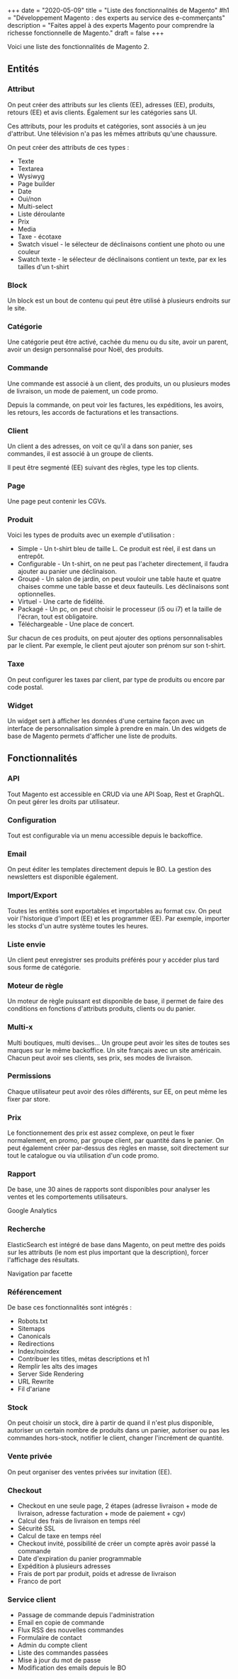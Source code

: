 +++
date = "2020-05-09"
title = "Liste des fonctionnalités de Magento"
#h1 = "Développement Magento : des experts au service des e-commerçants"
description = "Faites appel à des experts Magento pour comprendre la richesse fonctionnelle de Magento."
draft = false
+++

Voici une liste des fonctionnalités de Magento 2.

## Entités

### Attribut

On peut créer des attributs sur les clients (EE), adresses (EE), produits, retours (EE) et avis clients. Également sur les catégories sans UI.

Ces attributs, pour les produits et catégories, sont associés à un jeu d'attribut. Une télévision n'a pas les mêmes attributs qu'une chaussure.

On peut créer des attributs de ces types :

- Texte
- Textarea
- Wysiwyg
- Page builder
- Date
- Oui/non
- Multi-select
- Liste déroulante
- Prix
- Media
- Taxe - écotaxe
- Swatch visuel - le sélecteur de déclinaisons contient une photo ou une couleur
- Swatch texte - le sélecteur de déclinaisons contient un texte, par ex les tailles d'un t-shirt

### Block

Un block est un bout de contenu qui peut être utilisé à plusieurs endroits sur le site.

### Catégorie

Une catégorie peut être activé, cachée du menu ou du site, avoir un parent, avoir un design personnalisé pour Noël, des produits.

### Commande

Une commande est associé à un client, des produits, un ou plusieurs modes de livraison, un mode de paiement, un code promo.

Depuis la commande, on peut voir les factures, les expéditions, les avoirs, les retours, les accords de facturations et les transactions.

### Client

Un client a des adresses, on voit ce qu'il a dans son panier, ses commandes, il est associé à un groupe de clients.

Il peut être segmenté (EE) suivant des règles, type les top clients.

### Page

Une page peut contenir les CGVs.

### Produit

Voici les types de produits avec un exemple d'utilisation :

- Simple - Un t-shirt bleu de taille L. Ce produit est réel, il est dans un entrepôt.
- Configurable - Un t-shirt, on ne peut pas l'acheter directement, il faudra ajouter au panier une déclinaison.
- Groupé - Un salon de jardin, on peut vouloir une table haute et quatre chaises comme une table basse et deux fauteuils. Les déclinaisons sont optionnelles.
- Virtuel - Une carte de fidélité.
- Packagé - Un pc, on peut choisir le processeur (i5 ou i7) et la taille de l'écran, tout est obligatoire.
- Téléchargeable - Une place de concert.

Sur chacun de ces produits, on peut ajouter des options personnalisables par le client. Par exemple, le client peut ajouter son prénom sur son t-shirt.

### Taxe

On peut configurer les taxes par client, par type de produits ou encore par code postal.

### Widget

Un widget sert à afficher les données d'une certaine façon avec un interface de personnalisation simple à prendre en main. Un des widgets de base de Magento permets d'afficher une liste de produits.

## Fonctionnalités

### API

Tout Magento est accessible en CRUD via une API Soap, Rest et GraphQL. On peut gérer les droits par utilisateur.

### Configuration

Tout est configurable via un menu accessible depuis le backoffice.

### Email

On peut éditer les templates directement depuis le BO. La gestion des newsletters est disponible également.

### Import/Export

Toutes les entités sont exportables et importables au format csv.
On peut voir l'historique d'import (EE) et les programmer (EE). Par exemple, importer les stocks d'un autre système toutes les heures.

### Liste envie

Un client peut enregistrer ses produits préférés pour y accéder plus tard sous forme de catégorie.

### Moteur de règle

Un moteur de règle puissant est disponible de base, il permet de faire des conditions en fonctions d'attributs produits, clients ou du panier.

### Multi-x

Multi boutiques, multi devises... Un groupe peut avoir les sites de toutes ses marques sur le même backoffice. Un site français avec un site américain. Chacun peut avoir ses clients, ses prix, ses modes de livraison.

### Permissions

Chaque utilisateur peut avoir des rôles différents, sur EE, on peut même les fixer par store.

### Prix

Le fonctionnement des prix est assez complexe, on peut le fixer normalement, en promo, par groupe client, par quantité dans le panier.
On peut également créer par-dessus des règles en masse, soit directement sur tout le catalogue ou via utilisation d'un code promo.

### Rapport

De base, une 30 aines de rapports sont disponibles pour analyser les ventes et les comportements utilisateurs.

Google Analytics

### Recherche

ElasticSearch est intégré de base dans Magento, on peut mettre des poids sur les attributs (le nom est plus important que la description), forcer l'affichage des résultats.

Navigation par facette

### Référencement

De base ces fonctionnalités sont intégrés :

- Robots.txt
- Sitemaps
- Canonicals
- Redirections
- Index/noindex
- Contribuer les titles, métas descriptions et h1
- Remplir les alts des images
- Server Side Rendering
- URL Rewrite
- Fil d'ariane

### Stock

On peut choisir un stock, dire à partir de quand il n'est plus disponible, autoriser un certain nombre de produits dans un panier, autoriser ou pas les commandes hors-stock, notifier le client, changer l'incrément de quantité.

### Vente privée

On peut organiser des ventes privées sur invitation (EE).

### Checkout

- Checkout en une seule page, 2 étapes (adresse livraison + mode de livraison, adresse facturation + mode de paiement + cgv)
- Calcul des frais de livraison en temps réel
- Sécurité SSL
- Calcul de taxe en temps réel
- Checkout invité, possibilité de créer un compte après avoir passé la commande
- Date d'expiration du panier programmable
- Expédition à plusieurs adresses
- Frais de port par produit, poids et adresse de livraison
- Franco de port

### Service client

- Passage de commande depuis l'administration
- Email en copie de commande
- Flux RSS des nouvelles commandes
- Formulaire de contact
- Admin du compte client
- Liste des commandes passées
- Mise à jour du mot de passe
- Modification des emails depuis le BO

